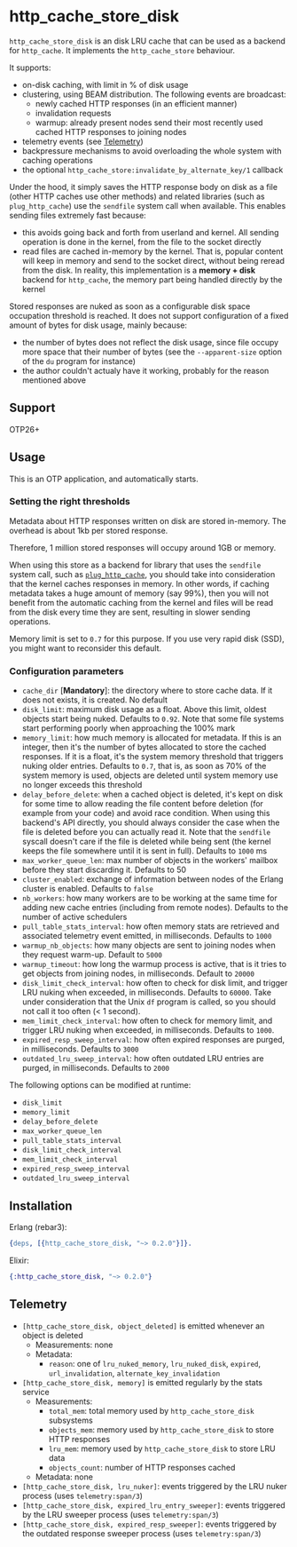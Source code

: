 http_cache_store_disk
=====

`http_cache_store_disk` is an disk LRU cache that can be used as a backend for `http_cache`.
It implements the `http_cache_store` behaviour.

It supports:
- on-disk caching, with limit in % of disk usage
- clustering, using BEAM distribution. The following events are broadcast:
  - newly cached HTTP responses (in an efficient manner)
  - invalidation requests
  - warmup: already present nodes send their most recently used cached HTTP responses to joining nodes
- telemetry events (see [Telemetry](#telemetry))
- backpressure mechanisms to avoid overloading the whole system with caching operations
- the optional `http_cache_store:invalidate_by_alternate_key/1` callback

Under the hood, it simply saves the HTTP response body on disk as a file (other HTTP caches use other methods)
and related libraries (such as `plug_http_cache`) use the `sendfile` system call when available.
This enables sending files extremely fast because:
- this avoids going back and forth from userland and kernel. All sending operation is done in the
kernel, from the file to the socket directly
- read files are cached in-memory by the kernel. That is, popular content will keep in memory and
send to the socket direct, without being reread from the disk. In reality, this implementation is
a **memory + disk** backend for `http_cache`, the memory part being handled directly by the kernel

Stored responses are nuked as soon as a configurable disk space occupation threshold is reached.
It does not support configuration of a fixed amount of bytes for disk usage, mainly because:
- the number of bytes does not reflect the disk usage, since file occupy more space that their
number of bytes (see the `--apparent-size` option of the `du` program for instance)
- the author couldn't actualy have it working, probably for the reason mentioned above

## Support

OTP26+

## Usage

This is an OTP application, and automatically starts.

### Setting the right thresholds

Metadata about HTTP responses written on disk are stored in-memory. The overhead is about 1kb per
stored response.

Therefore, 1 million stored responses will occupy around 1GB or memory.

When using this store as a backend for library that uses the `sendfile` system call,
such as [`plug_http_cache`](https://github.com/tanguilp/plug_http_cache), you should take into
consideration that the kernel caches responses in memory. In other words, if caching metadata
takes a huge amount of memory (say 99%), then you will not benefit from the automatic caching
from the kernel and files will be read from the disk every time they are sent, resulting in
slower sending operations.

Memory limit is set to `0.7` for this purpose. If you use very rapid disk (SSD), you might want to
reconsider this default.

### Configuration parameters

- `cache_dir` [**Mandatory**]: the directory where to store cache data. If it does not exists, it is
created. No default
- `disk_limit`: maximum disk usage as a float. Above this limit, oldest objects start being nuked.
Defaults to `0.92`. Note that some file systems start performing poorly when approaching the 100%
mark
- `memory_limit`: how much memory is allocated for metadata.
If this is an integer, then it's the number of bytes allocated to store the cached
responses. If it is a float, it's the system memory threshold that triggers nuking older entries.
Defaults to `0.7`, that is, as soon as 70% of the system memory is used, objects are deleted until
system memory use no longer exceeds this threshold
- `delay_before_delete`: when a cached object is deleted, it's kept on disk for some time to allow
reading the file content before deletion (for example from your code) and avoid race condition.
When using this backend's API directly, you should always consider the case when the file is deleted
before you can actually read it. Note that the `sendfile` syscall doesn't care if the file is deleted
while being sent (the kernel keeps the file somewhere until it is sent in full). Defaults to
`1000` ms
- `max_worker_queue_len`: max number of objects in the workers' mailbox before they start
discarding it. Defaults to 50
- `cluster_enabled`: exchange of information between nodes of the Erlang cluster is enabled.
Defaults to `false`
- `nb_workers`: how many workers are to be working at the same time for adding new cache
entries (including from remote nodes). Defaults to the number of active schedulers
- `pull_table_stats_interval`: how often memory stats are retrieved and associated telemetry event
emitted, in milliseconds. Defaults to `1000`
- `warmup_nb_objects`: how many objects are sent to joining nodes when they request warm-up.
Default to `5000`
- `warmup_timeout`: how long the warmup process is active, that is it tries to get objects from
joining nodes, in milliseconds. Default to `20000`
- `disk_limit_check_interval`: how often to check for disk limit, and trigger LRU nuking when
exceeded, in milliseconds. Defaults to `60000`. Take under consideration that the Unix `df` program
is called, so you should not call it too often (< 1 second).
- `mem_limit_check_interval`: how often to check for memory limit, and trigger LRU nuking when
exceeded, in milliseconds. Defaults to `1000`.
- `expired_resp_sweep_interval`: how often expired responses are purged, in milliseconds.
Defaults to `3000`
- `outdated_lru_sweep_interval`: how often outdated LRU entries are purged, in milliseconds.
Defaults to `2000`

The following options can be modified at runtime:
- `disk_limit`
- `memory_limit`
- `delay_before_delete`
- `max_worker_queue_len`
- `pull_table_stats_interval`
- `disk_limit_check_interval`
- `mem_limit_check_interval`
- `expired_resp_sweep_interval`
- `outdated_lru_sweep_interval`

## Installation

Erlang (rebar3):

```erlang
{deps, [{http_cache_store_disk, "~> 0.2.0"}]}.
```

Elixir:

```elixir
{:http_cache_store_disk, "~> 0.2.0"}
```

## Telemetry

- `[http_cache_store_disk, object_deleted]` is emitted whenever an object is deleted
  - Measurements: none
  - Metadata:
    - `reason`: one of `lru_nuked_memory`, `lru_nuked_disk`, `expired`, `url_invalidation`, `alternate_key_invalidation`
- `[http_cache_store_disk, memory]` is emitted regularly by the stats service
  - Measurements:
    - `total_mem`: total memory used by `http_cache_store_disk` subsystems
    - `objects_mem`: memory used by `http_cache_store_disk` to store HTTP responses
    - `lru_mem`: memory used by `http_cache_store_disk` to store LRU data
    - `objects_count`: number of HTTP responses cached
  - Metadata: none
- `[http_cache_store_disk, lru_nuker]`: events triggered by the LRU nuker process
(uses `telemetry:span/3`)
- `[http_cache_store_disk, expired_lru_entry_sweeper]`: events triggered by the LRU sweeper process
(uses `telemetry:span/3`)
- `[http_cache_store_disk, expired_resp_sweeper]`: events triggered by the outdated response
sweeper process (uses `telemetry:span/3`)
